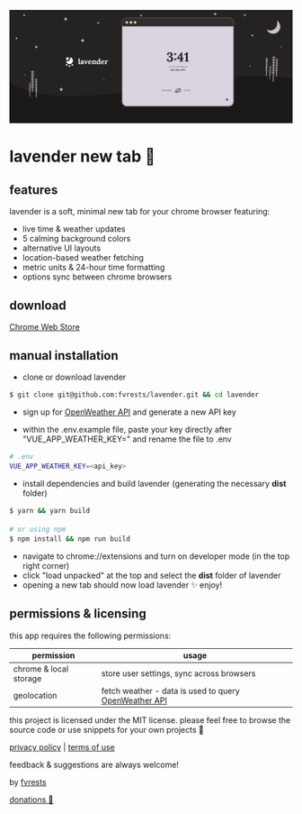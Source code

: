 ![illustration of a starry landscape with a screencap of the lavender app & the lavender logo](./promo/promo-marquee-1400@2x.png)

# lavender new tab 🌙

## features

lavender is a soft, minimal new tab for your chrome browser featuring:

- live time & weather updates
- 5 calming background colors
- alternative UI layouts
- location-based weather fetching
- metric units & 24-hour time formatting
- options sync between chrome browsers

## download

[Chrome Web Store](https://chrome.google.com/webstore/detail/lavender-new-tab/ffobepdbanoiodmfimpmanafepclokbc)

## manual installation

- clone or download lavender

```sh
$ git clone git@github.com:fvrests/lavender.git && cd lavender
```

- sign up for [OpenWeather API](https://home.openweathermap.org/users/sign_upgenerate) and generate a new API key

- within the .env.example file, paste your key directly after "VUE_APP_WEATHER_KEY=" and rename the file to .env

```sh
# .env
VUE_APP_WEATHER_KEY=<api_key>
```

- install dependencies and build lavender (generating the necessary **dist** folder)

```sh
$ yarn && yarn build

# or using npm
$ npm install && npm run build
```

- navigate to chrome://extensions and turn on developer mode (in the top right corner)
- click "load unpacked" at the top and select the **dist** folder of lavender
- opening a new tab should now load lavender ✨ enjoy!

## permissions & licensing

this app requires the following permissions:

| permission             | usage                                                                                       |
| ---------------------- | ------------------------------------------------------------------------------------------- |
| chrome & local storage | store user settings, sync across browsers                                                   |
| geolocation            | fetch weather - data is used to query [OpenWeather API](https://openweathermap.org/find?q=) |

this project is licensed under the MIT license. please feel free to browse the source code or use snippets for your own projects 💛

[privacy policy](https://github.com/fvrests/lavender/blob/main/privacy-policy.md) | [terms of use](https://github.com/fvrests/lavender/blob/main/terms-of-use.md)

feedback & suggestions are always welcome!

by [fvrests](https://fvrests.dev)

[donations 💛](https://ko-fi.com/fvrests)

